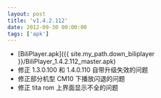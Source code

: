 ```yaml
---
layout: post
title: 'v1.4.2.112'
date: 2012-09-30 00:00:00
tags: ['apk']
---
```

- [BiliPlayer.apk]({{ site.my_path.down_biliplayer }}/BiliPlayer_1.4.2.112_master.apk)
- 修正 1.3.0.100 和 1.4.0.110 自带升级失效的问题
- 修正部分机型 CM10 下播放闪退的问题
- 修正 tita rom 上界面显示不全的问题
